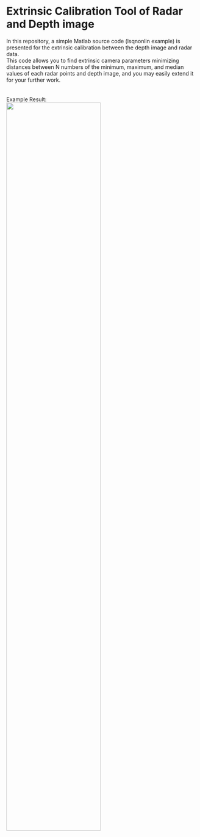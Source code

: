# Extrinsic Calibration Tool of Radar and Depth image 
In this repository, a simple Matlab source code (lsqnonlin example) is presented for the extrinsic calibration between the depth image and radar data. \
This code allows you to find extrinsic camera parameters minimizing distances between N numbers of the minimum, maximum, and median values of each radar points and depth image, and you may easily extend it for your further work.
\
\
\
Example Result: \
<img src="https://user-images.githubusercontent.com/31395364/68173402-33d55980-ffbe-11e9-82d2-3a0ef6ae1306.jpg" width="70%" align="center">


